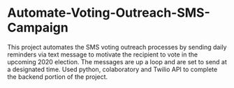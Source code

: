 # Automate-Voting-Outreach-SMS-Campaign
This project automates the SMS voting outreach processes by sending daily reminders via text message to motivate the recipient to vote in the upcoming 2020 election. The messages are up a loop and are set to send at a designated time. 
Used python, colaboratory and Twilio API to complete the backend portion of the project. 
